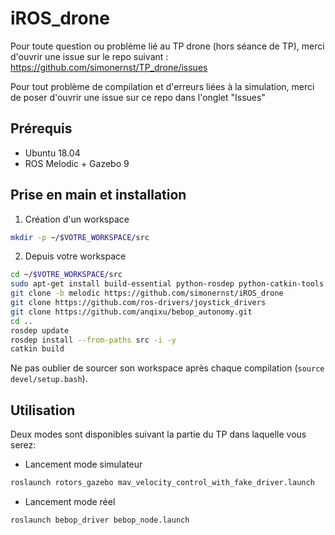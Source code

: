 # iROS_drone

Pour toute question ou problème lié au TP drone (hors séance de TP), merci d'ouvrir une issue sur le repo suivant : https://github.com/simonernst/TP_drone/issues

Pour tout problème de compilation et d'erreurs liées à la simulation, merci de poser d'ouvrir une issue sur ce repo dans l'onglet "Issues"

## Prérequis

- Ubuntu 18.04
- ROS Melodic + Gazebo 9

## Prise en main et installation

1. Création d'un workspace
```bash
mkdir -p ~/$VOTRE_WORKSPACE/src
```

2. Depuis votre workspace

```bash
cd ~/$VOTRE_WORKSPACE/src
sudo apt-get install build-essential python-rosdep python-catkin-tools
git clone -b melodic https://github.com/simonernst/iROS_drone
git clone https://github.com/ros-drivers/joystick_drivers
git clone https://github.com/anqixu/bebop_autonomy.git
cd ..
rosdep update
rosdep install --from-paths src -i -y
catkin build
```

Ne pas oublier de sourcer son workspace après chaque compilation (```source devel/setup.bash```). 

## Utilisation
Deux modes sont disponibles suivant la partie du TP dans laquelle vous serez:

- Lancement mode simulateur
```bash
roslaunch rotors_gazebo mav_velocity_control_with_fake_driver.launch
```
- Lancement mode réel
```bash
roslaunch bebop_driver bebop_node.launch
```
